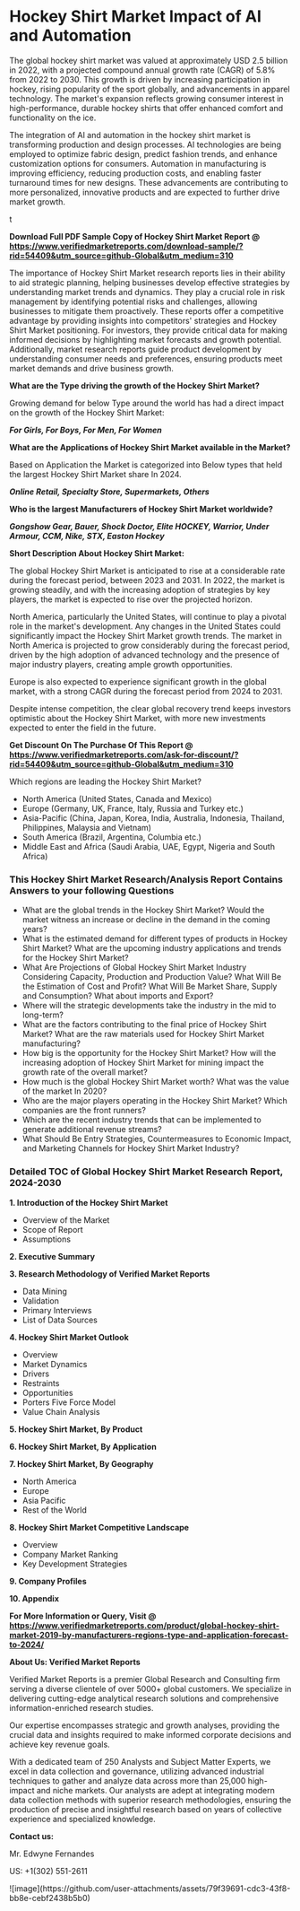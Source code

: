 <h1>Hockey Shirt Market Impact of AI and Automation</h1><p>The global hockey shirt market was valued at approximately USD 2.5 billion in 2022, with a projected compound annual growth rate (CAGR) of 5.8% from 2022 to 2030. This growth is driven by increasing participation in hockey, rising popularity of the sport globally, and advancements in apparel technology. The market's expansion reflects growing consumer interest in high-performance, durable hockey shirts that offer enhanced comfort and functionality on the ice.</p><p>The integration of AI and automation in the hockey shirt market is transforming production and design processes. AI technologies are being employed to optimize fabric design, predict fashion trends, and enhance customization options for consumers. Automation in manufacturing is improving efficiency, reducing production costs, and enabling faster turnaround times for new designs. These advancements are contributing to more personalized, innovative products and are expected to further drive market growth.</p>t</p><p id="" class=""><strong>Download Full PDF Sample Copy of Hockey Shirt Market Report @ <a href="https://www.verifiedmarketreports.com/download-sample/?rid=54409&utm_source=github-Global&utm_medium=310" target="_blank">https://www.verifiedmarketreports.com/download-sample/?rid=54409&utm_source=github-Global&utm_medium=310</a></strong></p><p>The importance of&nbsp;Hockey Shirt Market research reports lies in their ability to aid strategic planning, helping businesses develop effective strategies by understanding market trends and dynamics. They play a crucial role in risk management by identifying potential risks and challenges, allowing businesses to mitigate them proactively. These reports offer a competitive advantage by providing insights into competitors' strategies and Hockey Shirt Market positioning. For investors, they provide critical data for making informed decisions by highlighting market forecasts and growth potential. Additionally, market research reports guide product development by understanding consumer needs and preferences, ensuring products meet market demands and drive business growth.</p><p><strong>What are the&nbsp;Type driving the growth of the Hockey Shirt Market?</strong></p><p id="" class="">Growing demand for below Type around the world has had a direct impact on the growth of the Hockey Shirt Market:</p><em><strong>For Girls, For Boys, For Men, For Women</strong></em></p><strong>What are the&nbsp;Applications&nbsp;of Hockey Shirt Market available in the Market?</strong></p><p id="" class="">Based on Application the Market is categorized into Below types that held the largest Hockey Shirt Market share In 2024.</p><em><strong>Online Retail, Specialty Store, Supermarkets, Others</strong></em></p><strong>Who is the largest Manufacturers of Hockey Shirt Market worldwide?</strong></p><p><em><strong>Gongshow Gear, Bauer, Shock Doctor, Elite HOCKEY, Warrior, Under Armour, CCM, Nike, STX, Easton Hockey</strong></em></p><p id="" class=""><strong>Short Description About Hockey Shirt Market:</strong></p><p>The global Hockey Shirt Market is anticipated to rise at a considerable rate during the forecast period, between 2023 and 2031. In 2022, the market is growing steadily, and with the increasing adoption of strategies by key players, the market is expected to rise over the projected horizon.</p><p>North America, particularly the United States, will continue to play a pivotal role in the market's development. Any changes in the United States could significantly impact the Hockey Shirt Market growth trends. The market in North America is projected to grow considerably during the forecast period, driven by the high adoption of advanced technology and the presence of major industry players, creating ample growth opportunities.</p><p>Europe is also expected to experience significant growth in the global market, with a strong CAGR during the forecast period from 2024 to 2031.</p><p>Despite intense competition, the clear global recovery trend keeps investors optimistic about the Hockey Shirt Market, with more new investments expected to enter the field in the future.</p><p id="" class=""><strong>Get Discount On The Purchase Of This Report @ <a href="https://www.verifiedmarketreports.com/ask-for-discount/?rid=54409&utm_source=github-Global&utm_medium=310" target="_blank">https://www.verifiedmarketreports.com/ask-for-discount/?rid=54409&utm_source=github-Global&utm_medium=310</a></strong></p>Which regions are leading the Hockey Shirt Market?</p><ul><li>North America (United States, Canada and Mexico)</li><li>Europe (Germany, UK, France, Italy, Russia and Turkey etc.)</li><li>Asia-Pacific (China, Japan, Korea, India, Australia, Indonesia, Thailand, Philippines, Malaysia and Vietnam)</li><li>South America (Brazil, Argentina, Columbia etc.)</li><li>Middle East and Africa (Saudi Arabia, UAE, Egypt, Nigeria and South Africa)</li></ul><h3 id="" class="">This Hockey Shirt Market Research/Analysis Report Contains Answers to your following Questions</h3><ul><li>What are the global trends in the Hockey Shirt Market? Would the market witness an increase or decline in the demand in the coming years?</li><li>What is the estimated demand for different types of products in Hockey Shirt Market? What are the upcoming industry applications and trends for the Hockey Shirt Market?</li><li>What Are Projections of Global Hockey Shirt Market Industry Considering Capacity, Production and Production Value? What Will Be the Estimation of Cost and Profit? What Will Be Market Share, Supply and Consumption? What about imports and Export?</li><li>Where will the strategic developments take the industry in the mid to long-term?</li><li>What are the factors contributing to the final price of Hockey Shirt Market? What are the raw materials used for Hockey Shirt Market manufacturing?</li><li>How big is the opportunity for the Hockey Shirt Market? How will the increasing adoption of Hockey Shirt Market for mining impact the growth rate of the overall market?</li><li>How much is the global Hockey Shirt Market worth? What was the value of the market In 2020?</li><li>Who are the major players operating in the Hockey Shirt Market? Which companies are the front runners?</li><li>Which are the recent industry trends that can be implemented to generate additional revenue streams?</li><li>What Should Be Entry Strategies, Countermeasures to Economic Impact, and Marketing Channels for Hockey Shirt Market Industry?</li></ul><h3 id="" class="">Detailed TOC of Global Hockey Shirt Market Research Report, 2024-2030</h3><p id="" class=""><strong>1. Introduction of the Hockey Shirt Market</strong></p><ul><li>Overview of the Market</li><li>Scope of Report</li><li>Assumptions</li></ul><p id="" class=""><strong>2. Executive Summary</strong></p><p id="" class=""><strong>3. Research Methodology of Verified Market Reports</strong></p><ul><li>Data Mining</li><li>Validation</li><li>Primary Interviews</li><li>List of Data Sources</li></ul><p id="" class=""><strong>4. Hockey Shirt Market Outlook</strong></p><ul><li>Overview</li><li>Market Dynamics</li><li>Drivers</li><li>Restraints</li><li>Opportunities</li><li>Porters Five Force Model</li><li>Value Chain Analysis</li></ul><p id="" class=""><strong>5. Hockey Shirt Market, By Product</strong></p><p id="" class=""><strong>6. Hockey Shirt Market, By Application</strong></p><p id="" class=""><strong>7. Hockey Shirt Market, By Geography</strong></p><ul><li>North America</li><li>Europe</li><li>Asia Pacific</li><li>Rest of the World</li></ul><p id="" class=""><strong>8. Hockey Shirt Market Competitive Landscape</strong></p><ul><li>Overview</li><li>Company Market Ranking</li><li>Key Development Strategies</li></ul><p id="" class=""><strong>9. Company Profiles</strong></p><p id="" class=""><strong>10. Appendix</strong></p><p id="" class=""><strong>For More Information or Query, Visit @ <a href="https://www.verifiedmarketreports.com/product/global-hockey-shirt-market-2019-by-manufacturers-regions-type-and-application-forecast-to-2024/" target="_blank">https://www.verifiedmarketreports.com/product/global-hockey-shirt-market-2019-by-manufacturers-regions-type-and-application-forecast-to-2024/</a></strong></p><p id="" class=""><strong>About Us: Verified Market Reports</strong></p><p id="" class="">Verified Market Reports is a premier Global Research and Consulting firm serving a diverse clientele of over 5000+ global customers. We specialize in delivering cutting-edge analytical research solutions and comprehensive information-enriched research studies.</p><p id="" class="">Our expertise encompasses strategic and growth analyses, providing the crucial data and insights required to make informed corporate decisions and achieve key revenue goals.</p><p id="" class="">With a dedicated team of 250 Analysts and Subject Matter Experts, we excel in data collection and governance, utilizing advanced industrial techniques to gather and analyze data across more than 25,000 high-impact and niche markets. Our analysts are adept at integrating modern data collection methods with superior research methodologies, ensuring the production of precise and insightful research based on years of collective experience and specialized knowledge.</p><p id="" class=""><strong>Contact us:</strong></p><p id="" class="">Mr. Edwyne Fernandes</p><p id="" class="">US: +1(302) 551-2611</p>
![image](https://github.com/user-attachments/assets/79f39691-cdc3-43f8-bb8e-cebf2438b5b0)
